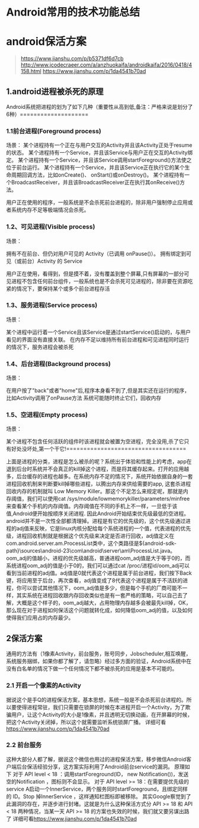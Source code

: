 Android常用的技术功能总结
===========
# android保活方案
 >https://www.jianshu.com/p/b5371df6d7cb
 >http://www.jcodecraeer.com/a/anzhuokaifa/androidkaifa/2016/0418/4158.html
 >https://www.jianshu.com/p/1da4541b70ad
 
## 1.android进程被杀死的原理
 Android系统把进程的划为了如下几种（重要性从高到低,备注：严格来说是划分了6种）====================
 
 ### 1.1前台进程(Foreground process)
 场景：
 某个进程持有一个正在与用户交互的Activity并且该Activity正处于resume的状态。
 某个进程持有一个Service，并且该Service与用户正在交互的Activity绑定。
 某个进程持有一个Service，并且该Service调用startForeground()方法使之位于前台运行。
 某个进程持有一个Service，并且该Service正在执行它的某个生命周期回调方法，比如onCreate()、 onStart()或onDestroy()。
 某个进程持有一个BroadcastReceiver，并且该BroadcastReceiver正在执行其onReceive()方法。

 用户正在使用的程序，一般系统是不会杀死前台进程的，除非用户强制停止应用或者系统内存不足等极端情况会杀死。
 ### 1.2、可见进程(Visible process)
 场景：

 拥有不在前台、但仍对用户可见的 Activity（已调用 onPause()）。
 拥有绑定到可见（或前台）Activity 的 Service

 用户正在使用，看得到，但是摸不着，没有覆盖到整个屏幕,只有屏幕的一部分可见进程不包含任何前台组件，一般系统也是不会杀死可见进程的，除非要在资源吃紧的情况下，要保持某个或多个前台进程存活
 ### 1.3、服务进程(Service process)

 场景：

 某个进程中运行着一个Service且该Service是通过startService()启动的，与用户看见的界面没有直接关联。
 在内存不足以维持所有前台进程和可见进程同时运行的情况下，服务进程会被杀死
 ### 1.4、后台进程(Background process)

 场景：

 在用户按了"back"或者"home"后,程序本身看不到了,但是其实还在运行的程序，比如Activity调用了onPause方法
 系统可能随时终止它们，回收内存
 ### 1.5、空进程(Empty process)

 场景：

 某个进程不包含任何活跃的组件时该进程就会被置为空进程，完全没用,杀了它只有好处没坏处,第一个干它!===================================

 上面是进程的分类，进程是怎么被杀的呢？系统出于体验和性能上的考虑，app在退到后台时系统并不会真正的kill掉这个进程，而是将其缓存起来。打开的应用越多，后台缓存的进程也越多。在系统内存不足的情况下，系统开始依据自身的一套进程回收机制来判断要kill掉哪些进程，以腾出内存来供给需要的app, 这套杀进程回收内存的机制就叫 Low Memory Killer。那这个不足怎么来规定呢，那就是内存阈值，我们可以使用cat /sys/module/lowmemorykiller/parameters/minfree来查看某个手机的内存阈值。内存阈值在不同的手机上不一样，一旦低于该值,Android便开始按顺序关闭进程. 因此Android开始结束优先级最低的空进程。android并不是一次性全部都清理掉。进程是有它的优先级的，这个优先级通过进程的adj值来反映，它是linux内核分配给每个系统进程的一个值，代表进程的优先级，进程回收机制就是根据这个优先级来决定是否进行回收，adj值定义在com.android.server.am.ProcessList类中，这个类路径是${android-sdk-path}\sources\android-23\com\android\server\am\ProcessList.java。oom_adj的值越小，进程的优先级越高，普通进程oom_adj值是大于等于0的，而系统进程oom_adj的值是小于0的，我们可以通过cat /proc/进程id/oom_adj可以看到当前进程的adj值。adj值是0就代表这个进程是属于前台进程，我们按下Back键，将应用至于后台，再次查看，adj值变成了8代表这个进程是属于不活跃的进程，你可以尝试其他情况下，oom_adj值是多少，但是每个手机的厂商可能不一样，其实系统在进程回收跟内存回收类似也是有一套严格的策略，可以自己去了解，大概是这个样子的，oom_adj越大，占用物理内存越多会被最先kill掉，OK，那么现在对于进程如何保活这个问题就转化成，如何降低oom_adj的值，以及如何使得我们应用占的内存最少。
 
 ## 2保活方案
 通用的方法有（1像素Activity，前台服务，账号同步，Jobscheduler,相互唤醒，系统服务捆绑，如果你都了解了，请忽略）经过多方面的验证，Android系统中在没有白名单的情况下做一个任何情况下都不被杀死的应用是基本不可能的。
 ### 2.1 开启一个像素的Activity
 据说这个是手Q的进程保活方案，基本思想，系统一般是不会杀死前台进程的。所以要使得进程常驻，我们只需要在锁屏的时候在本进程开启一个Activity，为了欺骗用户，让这个Activity的大小是1像素，并且透明无切换动画，在开屏幕的时候，把这个Activity关闭掉，所以这个就需要监听系统锁屏广播。
 详细可看<https://www.jianshu.com/p/1da4541b70ad>
 ### 2.2 前台服务
 这种大部分人都了解，据说这个微信也用过的进程保活方案，移步微信Android客户端后台保活经验分享，这方案实际利用了Android前台service的漏洞。
原理如下
对于 API level < 18 ：调用startForeground(ID， new Notification())，发送空的Notification ，图标则不会显示。
对于 API level >= 18：在需要提优先级的service A启动一个InnerService，两个服务同时startForeground，且绑定同样的 ID。Stop 掉InnerService ，这样通知栏图标即被移除。
其实Google察觉到了此漏洞的存在，并逐步进行封堵。这就是为什么这种保活方式分 API >= 18 和 API < 18 两种情况，当某一天 API >= 18 的方案也失效的时候，我们就又要另谋出路了
详细可看<https://www.jianshu.com/p/1da4541b70ad>


 
